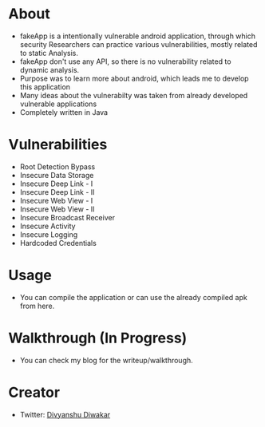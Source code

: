 # About
* fakeApp is a intentionally vulnerable android application, through which security Researchers can practice various vulnerabilities, mostly related to static Analysis.
* fakeApp don't use any API, so there is no vulnerability related to dynamic analysis.
* Purpose was to learn more about android, which leads me to develop this application
* Many ideas about the vulnerabilty was taken from already developed vulnerable applications
* Completely written in Java

# Vulnerabilities
* Root Detection Bypass
* Insecure Data Storage
* Insecure Deep Link - I
* Insecure Deep Link - II
* Insecure Web View - I
* Insecure Web View - II
* Insecure Broadcast Receiver
* Insecure Activity
* Insecure Logging
* Hardcoded Credentials

# Usage
* You can compile the application or can use the already compiled apk from here.

# Walkthrough (In Progress)
* You can check my blog for the writeup/walkthrough.

# Creator
* Twitter: [Divyanshu Diwakar](https://twitter.com/Ddiwakr)
